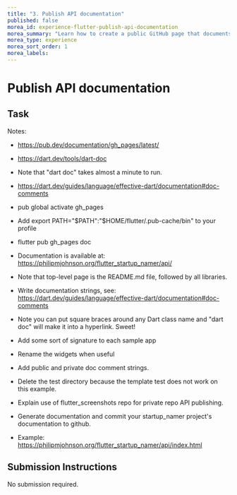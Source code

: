 ```yaml
---
title: "3. Publish API documentation"
published: false
morea_id: experience-flutter-publish-api-documentation
morea_summary: "Learn how to create a public GitHub page that documents your Flutter app "
morea_type: experience
morea_sort_order: 1
morea_labels:
---
```


# Publish API documentation

## Task

Notes:
* https://pub.dev/documentation/gh_pages/latest/
* https://dart.dev/tools/dart-doc
* Note that "dart doc" takes almost a minute to run.
* https://dart.dev/guides/language/effective-dart/documentation#doc-comments
* pub global activate gh_pages
* Add export PATH="$PATH":"$HOME/flutter/.pub-cache/bin" to your profile
* flutter pub gh_pages doc
* Documentation is available at: https://philipmjohnson.org/flutter_startup_namer/api/
* Note that top-level page is the README.md file, followed by all libraries.
* Write documentation strings, see: https://dart.dev/guides/language/effective-dart/documentation#doc-comments
* Note you can put square braces around any Dart class name and "dart doc" will make it into a hyperlink. Sweet!

* Add some sort of signature to each sample app
* Rename the widgets when useful
* Add public and private doc comment strings.
* Delete the test directory because the template test does not work on this example.
* Explain use of flutter_screenshots repo for private repo API publishing.

* Generate documentation and commit your startup_namer project's documentation to github.
* Example: https://philipmjohnson.org/flutter_startup_namer/api/index.html

## Submission Instructions

No submission required.
